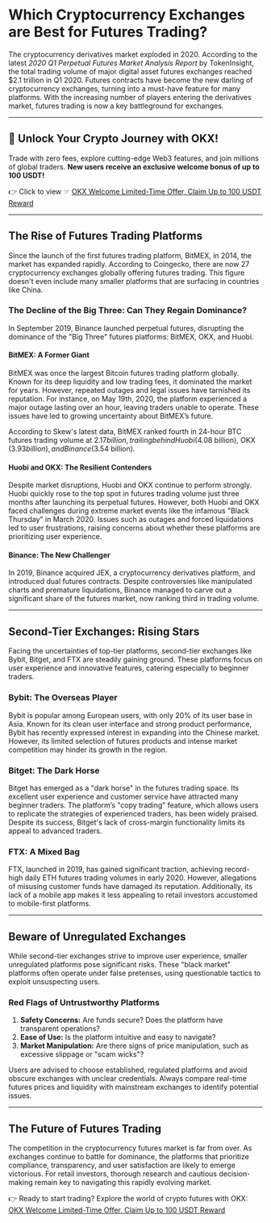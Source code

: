 # Which Cryptocurrency Exchanges are Best for Futures Trading?

The cryptocurrency derivatives market exploded in 2020. According to the latest *2020 Q1 Perpetual Futures Market Analysis Report* by TokenInsight, the total trading volume of major digital asset futures exchanges reached $2.1 trillion in Q1 2020. Futures contracts have become the new darling of cryptocurrency exchanges, turning into a must-have feature for many platforms. With the increasing number of players entering the derivatives market, futures trading is now a key battleground for exchanges.

---

## 🚀 Unlock Your Crypto Journey with OKX!

Trade with zero fees, explore cutting-edge Web3 features, and join millions of global traders. **New users receive an exclusive welcome bonus of up to 100 USDT!**

👉 Click to view ☞ [OKX Welcome Limited-Time Offer, Claim Up to 100 USDT Reward](https://bit.ly/OKXe)

---

## The Rise of Futures Trading Platforms

Since the launch of the first futures trading platform, BitMEX, in 2014, the market has expanded rapidly. According to Coingecko, there are now 27 cryptocurrency exchanges globally offering futures trading. This figure doesn't even include many smaller platforms that are surfacing in countries like China.

### The Decline of the Big Three: Can They Regain Dominance?

In September 2019, Binance launched perpetual futures, disrupting the dominance of the "Big Three" futures platforms: BitMEX, OKX, and Huobi.

#### **BitMEX: A Former Giant**

BitMEX was once the largest Bitcoin futures trading platform globally. Known for its deep liquidity and low trading fees, it dominated the market for years. However, repeated outages and legal issues have tarnished its reputation. For instance, on May 19th, 2020, the platform experienced a major outage lasting over an hour, leaving traders unable to operate. These issues have led to growing uncertainty about BitMEX’s future.

According to Skew's latest data, BitMEX ranked fourth in 24-hour BTC futures trading volume at $2.17 billion, trailing behind Huobi ($4.08 billion), OKX ($3.93 billion), and Binance ($3.54 billion).

#### **Huobi and OKX: The Resilient Contenders**

Despite market disruptions, Huobi and OKX continue to perform strongly. Huobi quickly rose to the top spot in futures trading volume just three months after launching its perpetual futures. However, both Huobi and OKX faced challenges during extreme market events like the infamous "Black Thursday" in March 2020. Issues such as outages and forced liquidations led to user frustrations, raising concerns about whether these platforms are prioritizing user experience.

#### **Binance: The New Challenger**

In 2019, Binance acquired JEX, a cryptocurrency derivatives platform, and introduced dual futures contracts. Despite controversies like manipulated charts and premature liquidations, Binance managed to carve out a significant share of the futures market, now ranking third in trading volume.

---

## Second-Tier Exchanges: Rising Stars

Facing the uncertainties of top-tier platforms, second-tier exchanges like Bybit, Bitget, and FTX are steadily gaining ground. These platforms focus on user experience and innovative features, catering especially to beginner traders.

### **Bybit: The Overseas Player**

Bybit is popular among European users, with only 20% of its user base in Asia. Known for its clean user interface and strong product performance, Bybit has recently expressed interest in expanding into the Chinese market. However, its limited selection of futures products and intense market competition may hinder its growth in the region.

### **Bitget: The Dark Horse**

Bitget has emerged as a "dark horse" in the futures trading space. Its excellent user experience and customer service have attracted many beginner traders. The platform’s "copy trading" feature, which allows users to replicate the strategies of experienced traders, has been widely praised. Despite its success, Bitget's lack of cross-margin functionality limits its appeal to advanced traders.

### **FTX: A Mixed Bag**

FTX, launched in 2019, has gained significant traction, achieving record-high daily ETH futures trading volumes in early 2020. However, allegations of misusing customer funds have damaged its reputation. Additionally, its lack of a mobile app makes it less appealing to retail investors accustomed to mobile-first platforms.

---

## Beware of Unregulated Exchanges

While second-tier exchanges strive to improve user experience, smaller unregulated platforms pose significant risks. These "black market" platforms often operate under false pretenses, using questionable tactics to exploit unsuspecting users.

### **Red Flags of Untrustworthy Platforms**

1. **Safety Concerns:** Are funds secure? Does the platform have transparent operations?
2. **Ease of Use:** Is the platform intuitive and easy to navigate?
3. **Market Manipulation:** Are there signs of price manipulation, such as excessive slippage or "scam wicks"?

Users are advised to choose established, regulated platforms and avoid obscure exchanges with unclear credentials. Always compare real-time futures prices and liquidity with mainstream exchanges to identify potential issues.

---

## The Future of Futures Trading

The competition in the cryptocurrency futures market is far from over. As exchanges continue to battle for dominance, the platforms that prioritize compliance, transparency, and user satisfaction are likely to emerge victorious. For retail investors, thorough research and cautious decision-making remain key to navigating this rapidly evolving market.

👉 Ready to start trading? Explore the world of crypto futures with OKX:  
[OKX Welcome Limited-Time Offer, Claim Up to 100 USDT Reward](https://bit.ly/OKXe)
